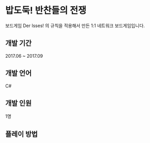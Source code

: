 # 밥도둑! 반찬들의 전쟁
보드게임 Der Isses! 의 규칙을 적용해서 만든 1:1 네트워크 보드게임입니다.

## 개발 기간
2017.06 ~ 2017.09

## 개발 언어
C#

## 개발 인원
1명

## 플레이 방법
